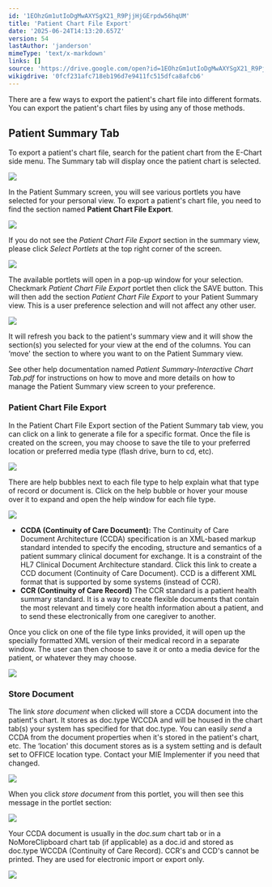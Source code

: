 ```yaml
---
id: '1EOhzGm1utIoDgMwAXYSgX21_R9PjjHjGErpdw56hqUM'
title: 'Patient Chart File Export'
date: '2025-06-24T14:13:20.657Z'
version: 54
lastAuthor: 'janderson'
mimeType: 'text/x-markdown'
links: []
source: 'https://drive.google.com/open?id=1EOhzGm1utIoDgMwAXYSgX21_R9PjjHjGErpdw56hqUM'
wikigdrive: '0fcf231afc718eb196d7e9411fc515dfca8afcb6'
---
```

There are a few ways to export the patient's chart file into different formats. You can export the patient's chart files by using any of those methods.

## Patient Summary Tab

To export a patient's chart file, search for the patient chart from the E-Chart side menu. The Summary tab will display once the patient chart is selected.

![](../patient-chart-file-export.assets/ef2efb593321139d0dbe7318f87bc86e.png)

In the Patient Summary screen, you will see various portlets you have selected for your personal view. To export a patient's chart file, you need to find the section named **Patient Chart File Export**.

![](../patient-chart-file-export.assets/37a9bbc77b4c2838c6d7ae8195c2d5af.png)

If you do not see the *Patient Chart File Export* section in the summary view, please click *Select Portlets* at the top right corner of the screen.

![](../patient-chart-file-export.assets/9466e834c4b7971a1cf939dacb7aec6d.png)

The available portlets will open in a pop-up window for your selection. Checkmark *Patient Chart File Export* portlet then click the SAVE button. This will then add the section *Patient Chart File Export* to your Patient Summary view. This is a user preference selection and will not affect any other user.

![](../patient-chart-file-export.assets/21165481c7003413d848a204d61b1bd3.png)

It will refresh you back to the patient's summary view and it will show the section(s) you selected for your view at the end of the columns. You can ‘move' the section to where you want to on the Patient Summary view.

See other help documentation named *Patient Summary-Interactive Chart Tab.pdf* for instructions on how to move and more details on how to manage the Patient Summary view screen to your preference.

### Patient Chart File Export

In the Patient Chart File Export section of the Patient Summary tab view, you can click on a link to generate a file for a specific format. Once the file is created on the screen, you may choose to save the tile to your preferred location or preferred media type (flash drive, burn to cd, etc).

![](../patient-chart-file-export.assets/7d72430a1ffd779cb711f95923dc618a.png)

There are help bubbles next to each file type to help explain what that type of record or document is. Click on the help bubble or hover your mouse over it to expand and open the help window for each file type.

![](../patient-chart-file-export.assets/094e8b25b16e25620a8a4925d0ab8c4c.png)

* <strong>CCDA (Continuity of Care Document):</strong> The Continuity of Care Document Architecture (CCDA) specification is an XML-based markup standard intended to specify the encoding, structure and semantics of a patient summary clinical document for exchange. It is a constraint of the HL7 Clinical Document Architecture standard. Click this link to create a CCD document (Continuity of Care Document). CCD is a different XML format that is supported by some systems (instead of CCR).
* <strong>CCR (Continuity of Care Record)</strong> The CCR standard is a patient health summary standard. It is a way to create flexible documents that contain the most relevant and timely core health information about a patient, and to send these electronically from one caregiver to another.

Once you click on one of the file type links provided, it will open up the specially formatted XML version of their medical record in a separate window. The user can then choose to save it or onto a media device for the patient, or whatever they may choose.

![](../patient-chart-file-export.assets/bfe5596e2412e02f8f4bdede6bfd4636.png)

### Store Document

The link *store document* when clicked will store a CCDA document into the patient's chart. It stores as doc.type WCCDA and will be housed in the chart tab(s) your system has specified for that doc.type. You can easily *send* a CCDA from the document properties when it's stored in the patient's chart, etc. The ‘location' this document stores as is a system setting and is default set to OFFICE location type. Contact your MIE Implementer if you need that changed.

![](../patient-chart-file-export.assets/4d98e3d4644a3c144f6d92280adf75ba.png)

When you click *store document* from this portlet, you will then see this message in the portlet section:

![](../patient-chart-file-export.assets/e53700db1c90a5d1789b65832a0d71c4.png)

Your CCDA document is usually in the *doc.sum* chart tab or in a NoMoreClipboard chart tab (if applicable) as a doc.id and stored as doc.type WCCDA (Continuity of Care Record). CCR's and CCD's cannot be printed. They are used for electronic import or export only.

![](../patient-chart-file-export.assets/42bd987c99222a9fcedfde85988c1d6b.png)
